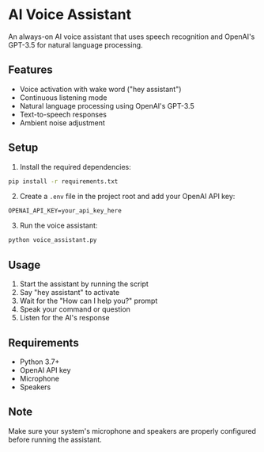 # AI Voice Assistant

An always-on AI voice assistant that uses speech recognition and OpenAI's GPT-3.5 for natural language processing.

## Features

- Voice activation with wake word ("hey assistant")
- Continuous listening mode
- Natural language processing using OpenAI's GPT-3.5
- Text-to-speech responses
- Ambient noise adjustment

## Setup

1. Install the required dependencies:
```bash
pip install -r requirements.txt
```

2. Create a `.env` file in the project root and add your OpenAI API key:
```
OPENAI_API_KEY=your_api_key_here
```

3. Run the voice assistant:
```bash
python voice_assistant.py
```

## Usage

1. Start the assistant by running the script
2. Say "hey assistant" to activate
3. Wait for the "How can I help you?" prompt
4. Speak your command or question
5. Listen for the AI's response

## Requirements

- Python 3.7+
- OpenAI API key
- Microphone
- Speakers

## Note

Make sure your system's microphone and speakers are properly configured before running the assistant. 